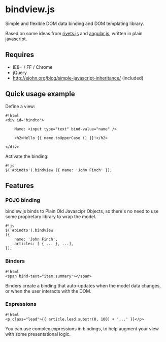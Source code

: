 # bindview.js

Simple and flexible DOM data binding and DOM templating library.

Based on some ideas from [rivets.js](http://www.rivetsjs.com/) and [angular.js](http://angularjs.org/),
written in plain javascript.

## Requires

- IE8+ / FF / Chrome
- jQuery
- <http://ejohn.org/blog/simple-javascript-inheritance/> (included)

## Quick usage example

Define a view:
```
#!html
<div id="bindto">

    Name: <input type="text" bind-value="name" />

    <h2>Hello {{ name.toUpperCase () }}!</h2>

</div>
```

Activate the binding:
```
#!js
$('#bindto').bindview ({ name: 'John Finch' });
```

## Features

### POJO binding

bindiew.js binds to Plain Old Javascipr Objects, so there's no need to use some
propiretary library to wrap the model.

```
#!js
$('#bindto').bindview
({
    name: 'John Finch',
    articles: [ { ... }, ...],
});
```

### Binders

```
#!html
<span bind-text="item.summary"></span>
```

Binders create a binding that auto-updates when the model data
changes, or when the user interacts with the DOM.

### Expressions

```
#!html
<p class="lead">{{ article.lead.substr(0, 100) + '...' }}</p>

```

You can use complex expressions in bindings, to help augment your view with some presentational logic.

